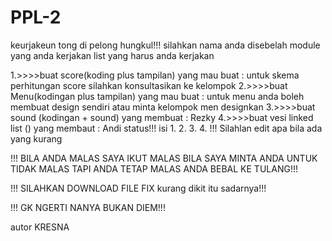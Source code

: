 # PPL-2
keurjakeun tong di pelong hungkul!!! 
silahkan nama anda disebelah module yang anda kerjakan list yang harus anda kerjakan

1.>>>>buat score(koding plus tampilan) yang mau buat : 
untuk skema perhitungan score silahkan konsultasikan ke kelompok
2.>>>>buat Menu(kodingan plus tampilan) yang mau buat : 
untuk menu anda boleh membuat design sendiri atau minta kelompok men designkan
3.>>>>buat sound (kodingan + sound) yang membuat : Rezky
4.>>>>buat vesi linked list () yang membaut : Andi
status!!! isi
1.
2.
3.
4.
!!! Silahlan edit apa bila ada yang kurang

!!! BILA ANDA MALAS SAYA IKUT MALAS BILA SAYA MINTA ANDA UNTUK TIDAK MALAS TAPI ANDA TETAP MALAS ANDA BEBAL KE TULANG!!!

!!! SILAHKAN DOWNLOAD FILE FIX kurang dikit itu sadarnya!!!

!!! GK NGERTI NANYA BUKAN DIEM!!!

autor KRESNA

